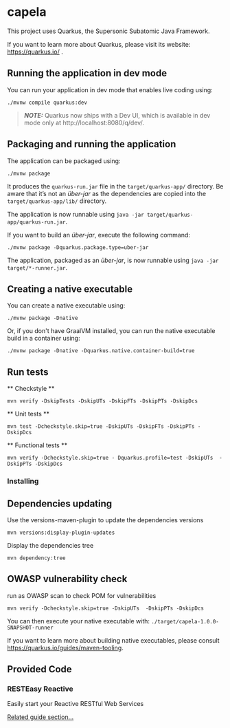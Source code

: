 # capela

This project uses Quarkus, the Supersonic Subatomic Java Framework.

If you want to learn more about Quarkus, please visit its website: https://quarkus.io/ .

## Running the application in dev mode

You can run your application in dev mode that enables live coding using:

```shell script
./mvnw compile quarkus:dev
```

> **_NOTE:_**  Quarkus now ships with a Dev UI, which is available in dev mode only at http://localhost:8080/q/dev/.

## Packaging and running the application

The application can be packaged using:

```shell script
./mvnw package
```

It produces the `quarkus-run.jar` file in the `target/quarkus-app/` directory.
Be aware that it’s not an _über-jar_ as the dependencies are copied into the `target/quarkus-app/lib/` directory.

The application is now runnable using `java -jar target/quarkus-app/quarkus-run.jar`.

If you want to build an _über-jar_, execute the following command:

```shell script
./mvnw package -Dquarkus.package.type=uber-jar
```

The application, packaged as an _über-jar_, is now runnable using `java -jar target/*-runner.jar`.

## Creating a native executable

You can create a native executable using:

```shell script
./mvnw package -Dnative
```

Or, if you don't have GraalVM installed, you can run the native executable build in a container using:

```shell script
./mvnw package -Dnative -Dquarkus.native.container-build=true
```

## Run tests

** Checkstyle **

``` shell script
mvn verify -DskipTests -DskipUTs -DskipFTs -DskipPTs -DskipDcs
```

** Unit tests **

```shell script
mvn test -Dcheckstyle.skip=true -DskipUTs -DskipFTs -DskipPTs -DskipDcs
```

** Functional tests **

```shell script
mvn verify -Dcheckstyle.skip=true - Dquarkus.profile=test -DskipUTs  -DskipPTs -DskipDcs
```

### Installing

## Dependencies updating

Use the versions-maven-plugin to update the dependencies versions

```shell script
mvn versions:display-plugin-updates
```

Display the dependencies tree

```shell script
mvn dependency:tree
```

## OWASP vulnerability check

run as OWASP scan to check POM for vulnerabilities

```shell script
mvn verify -Dcheckstyle.skip=true -DskipUTs  -DskipPTs -DskipDcs
```

You can then execute your native executable with: `./target/capela-1.0.0-SNAPSHOT-runner`

If you want to learn more about building native executables, please consult https://quarkus.io/guides/maven-tooling.

## Provided Code

### RESTEasy Reactive

Easily start your Reactive RESTful Web Services

[Related guide section...](https://quarkus.io/guides/getting-started-reactive#reactive-jax-rs-resources)
